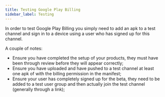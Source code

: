 ```yaml
---
title: Testing Google Play Billing 
sidebar_label: Testing
---
```



In order to test Google Play Billing you simply need to add an apk to a test channel and sign in to a device using a user who has signed up for this channel.

A couple of notes:

- Ensure you have completed the setup of your products, they must have been through review before they will appear correctly; 
- Ensure you have uploaded and have pushed to a test channel at least one apk of with the billing permission in the manifest;
- Ensure your user has completely signed up for the beta, they need to be added to a test user group and then actually join the test channel (generally through a link); 





